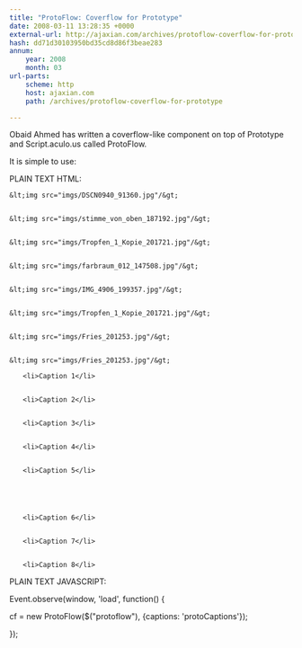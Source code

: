 ```yaml
---
title: "ProtoFlow: Coverflow for Prototype"
date: 2008-03-11 13:28:35 +0000
external-url: http://ajaxian.com/archives/protoflow-coverflow-for-prototype
hash: dd71d30103950bd35cd8d86f3beae283
annum:
    year: 2008
    month: 03
url-parts:
    scheme: http
    host: ajaxian.com
    path: /archives/protoflow-coverflow-for-prototype

---
```


Obaid Ahmed has written a coverflow-like component on top of Prototype and Script.aculo.us called ProtoFlow.

It is simple to use:

PLAIN TEXT
HTML:







<div id="protoflow">


    &lt;img src="imgs/DSCN0940_91360.jpg"/&gt;


    &lt;img src="imgs/stimme_von_oben_187192.jpg"/&gt;


    &lt;img src="imgs/Tropfen_1_Kopie_201721.jpg"/&gt;


    &lt;img src="imgs/farbraum_012_147508.jpg"/&gt;


    &lt;img src="imgs/IMG_4906_199357.jpg"/&gt;


    &lt;img src="imgs/Tropfen_1_Kopie_201721.jpg"/&gt;


    &lt;img src="imgs/Fries_201253.jpg"/&gt;


    &lt;img src="imgs/Fries_201253.jpg"/&gt;


</div>





<ul id="protoCaptions" class="protoCaptions">


    <li>Caption 1</li>


    <li>Caption 2</li>


    <li>Caption 3</li>


    <li>Caption 4</li>


    <li>Caption 5</li>





    <li>Caption 6</li>


    <li>Caption 7</li>


    <li>Caption 8</li>


</ul>








PLAIN TEXT
JAVASCRIPT:







Event.observe(window, 'load', function() { 


 cf = new ProtoFlow($("protoflow"), {captions: 'protoCaptions'});


});
